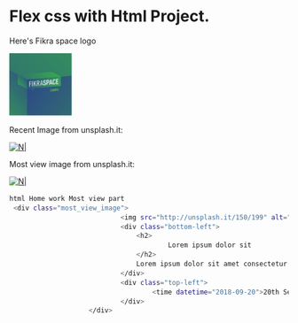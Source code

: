 # Flex css with Html Project.

Here's Fikra space logo
 
[![N|](https://github.com/Hussein-Net91/Flex/blob/master/assest/logo.png)](https://github.com/Hussein-Net91/Flex/blob/master/assest/logo.png)

Recent Image from unsplash.it:

[![N|](http://unsplash.it/100/120)](http://unsplash.it/100/120) 


Most view image from unsplash.it:

[![N|](http://unsplash.it/150/199)](http://unsplash.it/150/199)

```sh
html Home work Most view part
 <div class="most_view_image">
                            <img src="http://unsplash.it/150/199" alt="Most View Image" style="width:100%;">
                            <div class="bottom-left">
                                <h2>
                                        Lorem ipsum dolor sit
                                </h2>
                                Lorem ipsum dolor sit amet consectetur adipisicing elit. Quas sunt veniam, fugit ipsa molestias vel ea. Deserunt, libero molestias inventore provident earum, iure aliquid perspiciatis, necessitatibus aperiam eos fugit aspernatur.    
                            </div>
                            <div class="top-left">
                                    <time datetime="2018-09-20">20th Sep. 2018</time>
                            </div>
                    </div>
```

